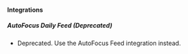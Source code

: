 
#### Integrations
##### AutoFocus Daily Feed (Deprecated)
- Deprecated. Use the AutoFocus Feed integration instead.
